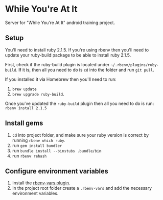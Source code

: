 # While You're At It

Server for "While You're At It" android training project.

## Setup
You'll need to install ruby 2.1.5.
If you're using rbenv then you'll need to update your ruby-build package to be able to install ruby 2.1.5.

First, check if the ruby-build plugin is located under `~/.rbenv/plugins/ruby-build`.
If it is, then all you need to do is `cd` into the folder and run `git pull`.

If you installed it via Homebrew then you'll need to run:

1. `brew update`
2. `brew upgrade ruby-build`.

Once you've updated the `ruby-build` plugin then all you need to do is run: `rbenv install 2.1.5`

## Install gems
1. `cd` into project folder, and make sure your ruby version is correct by running `rbenv which ruby`.
2. run `gem install bundler`
3. run `bundle install --binstubs .bundle/bin`
4. run `rbenv rehash`

## Configure environment variables
1. Install the [rbenv-vars plugin](https://github.com/sstephenson/rbenv-vars).
2. In the project root folder create a `.rbenv-vars` and add the necessary environment variables.



